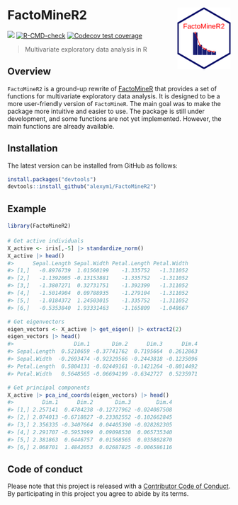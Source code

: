 
<!-- README.md is generated from README.Rmd. Please edit that file -->

# FactoMineR2 <a href=#><img src='man/figures/sticker.png' align="right" width="120" /></a>

<!-- badges: start -->

![](https://img.shields.io/badge/github%20version-0.1.1-orange.svg)
[![R-CMD-check](https://github.com/alexym1/FactoMineR2/actions/workflows/R-CMD-check.yaml/badge.svg)](https://github.com/alexym1/FactoMineR2/actions/workflows/R-CMD-check.yaml)
[![Codecov test
coverage](https://codecov.io/gh/alexym1/FactoMineR2/branch/master/graph/badge.svg)](https://app.codecov.io/gh/alexym1/FactoMineR2?branch=master)
<!-- badges: end -->

> Multivariate exploratory data analysis in R

## Overview

`FactoMineR2` is a ground-up rewrite of
[FactoMineR](https://github.com/husson/FactoMineR/tree/master) that
provides a set of functions for multivariate exploratory data analysis.
It is designed to be a more user-friendly version of `FactoMineR`. The
main goal was to make the package more intuitive and easier to use. The
package is still under development, and some functions are not yet
implemented. However, the main functions are already available.

## Installation

The latest version can be installed from GitHub as follows:

``` r
install.packages("devtools")
devtools::install_github("alexym1/FactoMineR2")
```

## Example

``` r
library(FactoMineR2)

# Get active individuals
X_active <- iris[,-5] |> standardize_norm()
X_active |> head()
#>      Sepal.Length Sepal.Width Petal.Length Petal.Width
#> [1,]   -0.8976739  1.01560199    -1.335752   -1.311052
#> [2,]   -1.1392005 -0.13153881    -1.335752   -1.311052
#> [3,]   -1.3807271  0.32731751    -1.392399   -1.311052
#> [4,]   -1.5014904  0.09788935    -1.279104   -1.311052
#> [5,]   -1.0184372  1.24503015    -1.335752   -1.311052
#> [6,]   -0.5353840  1.93331463    -1.165809   -1.048667
```

``` r
# Get eigenvectors
eigen_vectors <- X_active |> get_eigen() |> extract2(2)
eigen_vectors |> head()
#>                   Dim.1       Dim.2      Dim.3      Dim.4
#> Sepal.Length  0.5210659 -0.37741762  0.7195664  0.2612863
#> Sepal.Width  -0.2693474 -0.92329566 -0.2443818 -0.1235096
#> Petal.Length  0.5804131 -0.02449161 -0.1421264 -0.8014492
#> Petal.Width   0.5648565 -0.06694199 -0.6342727  0.5235971
```

``` r
# Get principal components
X_active |> pca_ind_coords(eigen_vectors) |> head()
#>         Dim.1      Dim.2       Dim.3        Dim.4
#> [1,] 2.257141  0.4784238 -0.12727962 -0.024087508
#> [2,] 2.074013 -0.6718827 -0.23382552 -0.102662845
#> [3,] 2.356335 -0.3407664  0.04405390 -0.028282305
#> [4,] 2.291707 -0.5953999  0.09098530  0.065735340
#> [5,] 2.381863  0.6446757  0.01568565  0.035802870
#> [6,] 2.068701  1.4842053  0.02687825 -0.006586116
```

## Code of conduct

Please note that this project is released with a [Contributor Code of
Conduct](https://alexym1.github.io/FactoMineR2/CONTRIBUTING.html). By
participating in this project you agree to abide by its terms.
